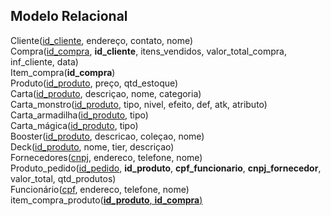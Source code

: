 ## Modelo Relacional

Cliente(<ins>id_cliente</ins>, endereço, contato, nome)<br>
Compra(<ins>id_compra</ins>, **id_cliente**, itens_vendidos, valor_total_compra, inf_cliente, data)<br>
Item_compra(**id_compra**)<br>
Produto(<ins>id_produto</ins>, preço, qtd_estoque)<br>
Carta(<ins>id_produto</ins>, descriçao, nome, categoria)<br>
Carta_monstro(<ins>id_produto</ins>, tipo, nivel, efeito, def, atk, atributo)<br>
Carta_armadilha(<ins>id_produto</ins>, tipo)<br>
Carta_mágica(<ins>id_produto</ins>, tipo)<br>
Booster(<ins>id_produto</ins>, descricao, coleçao, nome)<br>
Deck(<ins>id_produto</ins>, nome, tier, descriçao)<br>
Fornecedores(<ins>cnpj</ins>, endereco, telefone, nome)<br>
Produto_pedido(<ins>id_pedido</ins>, **id_produto**, **cpf_funcionario**, **cnpj_fornecedor**, valor_total, qtd_produtos)<br>
Funcionário(<ins>cpf</ins>, endereco, telefone, nome)<br>
item_compra_produto(<ins>**id_produto**<ins>, <ins>**id_compra**<ins>)
